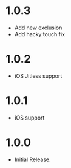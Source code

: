 # 1.0.3
- Add new exclusion
- Add hacky touch fix

# 1.0.2
- iOS Jitless support

# 1.0.1
- iOS support

# 1.0.0
- Initial Release.
